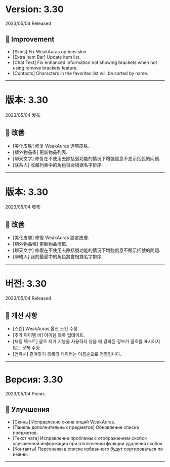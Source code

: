 # Version: 3.30
2023/05/04 Released
## 💪 Improvement
- [Skins] Fix WeakAuras options skin.
- [Extra Item Bar] Update item list.
- [Chat Text] Fix enhanced information not showing brackets when not using remove brackets feature.
- [Contacts] Characters in the favorites list will be sorted by name.

------
# 版本: 3.30
2023/05/04 发布
## 💪 改善
- [美化皮肤] 修复 WeakAuras 选项皮肤.
- [额外物品条] 更新物品列表.
- [聊天文字] 修复在不使用去除括弧功能的情况下增强信息不显示括弧的问题.
- [联系人] 收藏列表中的角色将会根据名字排序.

------
# 版本: 3.30
2023/05/04 發布
## 💪 改善
- [美化皮膚] 修復 WeakAuras 設定皮膚.
- [額外物品條] 更新物品清單.
- [聊天文字] 修復在不使用去除括號功能的情況下增強信息不顯示括號的問題.
- [聯絡人] 我的最愛中的角色將會根據名字排序.

------
# 버전: 3.30
2023/05/04 Released
## 💪 개선 사항
- [스킨] WeakAuras 옵션 스킨 수정.
- [추가 아이템 바] 아이템 목록 업데이트.
- [채팅 텍스트] 괄호 제거 기능을 사용하지 않을 때 강화된 정보가 괄호를 표시하지 않는 문제 수정.
- [연락처] 즐겨찾기 목록의 캐릭터는 이름순으로 정렬됩니다.

------
# Версия: 3.30
2023/05/04 Релиз
## 💪 Улучшения
- [Скины] Исправление скина опций WeakAuras.
- [Панель дополнительных предметов] Обновление списка предметов.
- [Текст чата] Исправление проблемы с отображением скобок улучшенной информации при отключении функции удаления скобок.
- [Контакты] Персонажи в списке избранного будут сортироваться по имени.

------
